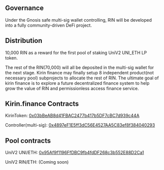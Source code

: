 ## Governance

Under the Gnosis safe multi-sig wallet controlling, RIN will be developed into a fully community-driven DeFi project.



## Distribution

10,000 RIN as a reward for the first pool of staking UniV2 UNI_ETH LP token.

The rest of the RIN(70,000) will all be deposited in the multi-sig wallet for the next stage. Kirin finance may finally setup 8 independent product(not necessary pool) subprojects to allocate the rest of RIN. The ultimate goal of kirin finance is to explore a future decentralized finance system to help grow the value of RIN and permissionless access finance service.



## Kirin.finance Contracts

KirinToken: [0x03bBeAB8d41FBAC2477b417b5DF7cBC7d939c44A](https://etherscan.io/address/0x03bBeAB8d41FBAC2477b417b5DF7cBC7d939c44A)

Controller(multi-sig): [0x4897eF1E5ff3dC56E4527AA5C83ef8f384040293](https://etherscan.io/address/0x4897ef1e5ff3dc56e4527aa5c83ef8f384040293)



## Pool contracts

UniV2 UNI/ETH: [0x95Af9f1196FfDBC9fb4fdDF268c3b552E88D2Ca1](https://etherscan.io/address/0x95af9f1196ffdbc9fb4fddf268c3b552e88d2ca1)

UniV2 RIN/ETH: (Coming soon)
